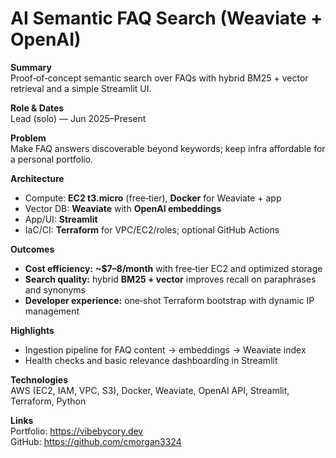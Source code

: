 # AI Semantic FAQ Search (Weaviate + OpenAI)

**Summary**  
Proof‑of‑concept semantic search over FAQs with hybrid BM25 + vector retrieval and a simple Streamlit UI.

**Role & Dates**  
Lead (solo) — Jun 2025–Present

**Problem**  
Make FAQ answers discoverable beyond keywords; keep infra affordable for a personal portfolio.

**Architecture**  
- Compute: **EC2 t3.micro** (free‑tier), **Docker** for Weaviate + app  
- Vector DB: **Weaviate** with **OpenAI embeddings**  
- App/UI: **Streamlit**  
- IaC/CI: **Terraform** for VPC/EC2/roles; optional GitHub Actions

**Outcomes**  
- **Cost efficiency:** **~$7–8/month** with free‑tier EC2 and optimized storage  
- **Search quality:** hybrid **BM25 + vector** improves recall on paraphrases and synonyms  
- **Developer experience:** one‑shot Terraform bootstrap with dynamic IP management

**Highlights**  
- Ingestion pipeline for FAQ content → embeddings → Weaviate index  
- Health checks and basic relevance dashboarding in Streamlit

**Technologies**  
AWS (EC2, IAM, VPC, S3), Docker, Weaviate, OpenAI API, Streamlit, Terraform, Python

**Links**  
Portfolio: https://vibebycory.dev  
GitHub: https://github.com/cmorgan3324
